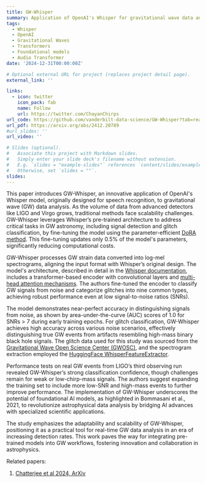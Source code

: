 ```yaml
---
title: GW-Whisper
summary: Application of OpenAI's Whisper for gravitational wave data analysis
tags:
  - Whisper
  - OpenAI
  - Gravitational Waves
  - Transformers
  - Foundational models
  - Audio Transformer
date: '2024-12-31T00:00:00Z'

# Optional external URL for project (replaces project detail page).
external_link: ''

links:
  - icon: twitter
    icon_pack: fab
    name: Follow
    url: https://twitter.com/ChayanChirps
url_code: https://github.com/vanderbilt-data-science/GW-Whisper?tab=readme-ov-file
url_pdf: https://arxiv.org/abs/2412.20789
#url_slides: ''
url_video: ''

# Slides (optional).
#   Associate this project with Markdown slides.
#   Simply enter your slide deck's filename without extension.
#   E.g. `slides = "example-slides"` references `content/slides/example-slides.md`.
#   Otherwise, set `slides = ""`.
slides: 
---
```

This paper introduces GW-Whisper, an innovative application of OpenAI's Whisper model, originally designed for speech recognition, to gravitational wave (GW) data analysis. As the volume of data from advanced detectors like LIGO and Virgo grows, traditional methods face scalability challenges. GW-Whisper leverages Whisper’s pre-trained architecture to address critical tasks in GW astronomy, including signal detection and glitch classification, by fine-tuning the model using the parameter-efficient [DoRA method](https://arxiv.org/abs/2110.04366). This fine-tuning updates only 0.5% of the model's parameters, significantly reducing computational costs.

GW-Whisper processes GW strain data converted into log-mel spectrograms, aligning the input format with Whisper’s original design. The model's architecture, described in detail in the [Whisper documentation](https://arxiv.org/abs/2212.04356), includes a transformer-based encoder with convolutional layers and [multi-head attention mechanisms](https://arxiv.org/abs/1706.03762). The authors fine-tuned the encoder to classify GW signals from noise and categorize glitches into nine common types, achieving robust performance even at low signal-to-noise ratios (SNRs).

The model demonstrates near-perfect accuracy in distinguishing signals from noise, as shown by area-under-the-curve (AUC) scores of 1.0 for SNRs > 7 during early training epochs. For glitch classification, GW-Whisper achieves high accuracy across various noise scenarios, effectively distinguishing true GW events from artifacts resembling high-mass binary black hole signals. The glitch data used for this study was sourced from the [Gravitational Wave Open Science Center (GWOSC)](https://gwosc.org/), and the spectrogram extraction employed the [HuggingFace WhisperFeatureExtractor](https://huggingface.co/docs/transformers/en/model_doc/whisper).

Performance tests on real GW events from LIGO’s third observing run revealed GW-Whisper’s strong classification confidence, though challenges remain for weak or low-chirp-mass signals. The authors suggest expanding the training set to include more low-SNR and high-mass events to further improve performance. The implementation of GW-Whisper underscores the potential of foundational AI models, as highlighted in Bommasani et al., 2021, to revolutionize astrophysical data analysis by bridging AI advances with specialized scientific applications.

The study emphasizes the adaptability and scalability of GW-Whisper, positioning it as a practical tool for real-time GW data analysis in an era of increasing detection rates. This work paves the way for integrating pre-trained models into GW workflows, fostering innovation and collaboration in astrophysics. 

Related papers:
1. [Chatterjee et al 2024, ArXiv](https://arxiv.org/abs/2412.20789)
